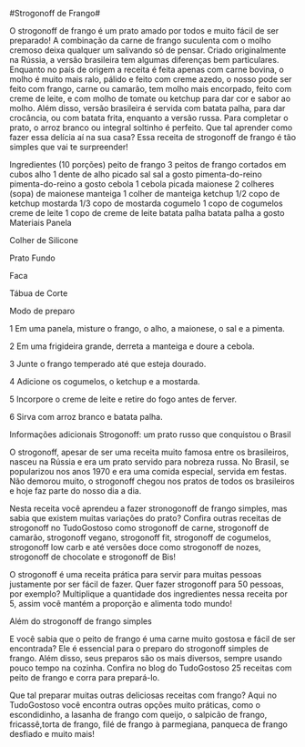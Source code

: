 #Strogonoff de Frango#




O strogonoff de frango é um prato amado por todos e muito fácil de ser preparado! A combinação da carne de frango suculenta com o molho cremoso deixa qualquer um salivando só de pensar. Criado originalmente na Rússia, a versão brasileira tem algumas diferenças bem particulares. Enquanto no país de origem a receita é feita apenas com carne bovina, o molho é muito mais ralo, pálido e feito com creme azedo, o nosso pode ser feito com frango, carne ou camarão, tem molho mais encorpado, feito com creme de leite, e com molho de tomate ou ketchup para dar cor e sabor ao molho. Além disso, versão brasileira é servida com batata palha, para dar crocância, ou com batata frita, enquanto a versão russa. Para completar o prato, o arroz branco ou integral soltinho é perfeito. Que tal aprender como fazer essa delícia aí na sua casa? Essa receita de strogonoff de frango é tão simples que vai te surpreender!

Ingredientes (10 porções)
peito de frango
3 peitos de frango cortados em cubos
alho
1 dente de alho picado
sal
sal a gosto
pimenta-do-reino
pimenta-do-reino a gosto
cebola
1 cebola picada
maionese
2 colheres (sopa) de maionese
manteiga
1 colher de manteiga
ketchup
1/2 copo de ketchup
mostarda
1/3 copo de mostarda
cogumelo
1 copo de cogumelos
creme de leite
1 copo de creme de leite
batata palha
batata palha a gosto
Materiais
Panela

Colher de Silicone

Prato Fundo

Faca

Tábua de Corte


Modo de preparo

1
Em uma panela, misture o frango, o alho, a maionese, o sal e a pimenta.

2
Em uma frigideira grande, derreta a manteiga e doure a cebola.

3
Junte o frango temperado até que esteja dourado.

4
Adicione os cogumelos, o ketchup e a mostarda.

5
Incorpore o creme de leite e retire do fogo antes de ferver.

6
Sirva com arroz branco e batata palha.


Informações adicionais
Strogonoff: um prato russo que conquistou o Brasil


O strogonoff, apesar de ser uma receita muito famosa entre os brasileiros, nasceu na Rússia e era um prato servido para nobreza russa. No Brasil, se popularizou nos anos 1970 e era uma comida especial, servida em festas. Não demorou muito, o strogonoff chegou nos pratos de todos os brasileiros e hoje faz parte do nosso dia a dia.

 

Nesta receita você aprendeu a fazer stronogonoff de frango simples, mas sabia que existem muitas variações do prato? Confira outras receitas de strogonoff no TudoGostoso como strogonoff de carne, strogonoff de camarão, strogonoff vegano, strogonoff fit, strogonoff de cogumelos, strogonoff low carb e até versões doce como strogonoff de nozes, strogonoff de chocolate e strogonoff de Bis!

 

O strogonoff é uma receita prática para servir para muitas pessoas justamente por ser fácil de fazer. Quer fazer strogonoff para 50 pessoas, por exemplo? Multiplique a quantidade dos ingredientes nessa receita por 5, assim você mantém a proporção e alimenta todo mundo!

 

Além do strogonoff de frango simples


E você sabia que o peito de frango é uma carne muito gostosa e fácil de ser encontrada? Ele é essencial para o preparo do strogonoff simples de frango. Além disso, seus preparos são os mais diversos, sempre usando pouco tempo na cozinha. Confira no blog do TudoGostoso 25 receitas com peito de frango e corra para prepará-lo.

 

Que tal preparar muitas outras deliciosas receitas com frango? Aqui no TudoGostoso você encontra outras opções muito práticas, como o escondidinho, a lasanha de frango com queijo, o salpicão de frango, fricassê,torta de frango, filé de frango à parmegiana, panqueca de frango desfiado e muito mais!